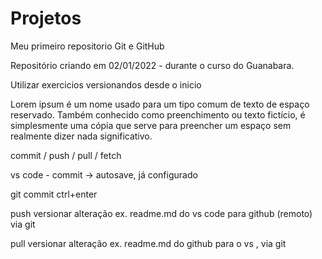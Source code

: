# Projetos
Meu primeiro repositorio Git e GitHub

Repositório criando em 02/01/2022 - durante o curso do Guanabara.

Utilizar exercicios versionandos desde o inicio

Lorem ipsum é um nome usado para um tipo comum de texto de espaço reservado. Também conhecido como preenchimento ou texto fictício, é simplesmente uma cópia que serve para preencher um espaço sem realmente dizer nada significativo. 

commit / push / pull / fetch

vs code - commit -> autosave, já configurado

git commit ctrl+enter

push versionar alteração ex. readme.md do vs code para github (remoto) via git

pull versionar alteração ex. readme.md do github para o vs , via git
